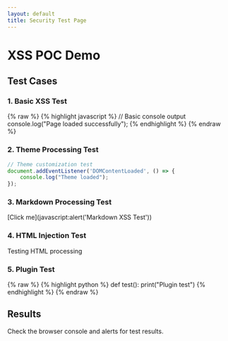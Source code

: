 ```yaml
---
layout: default
title: Security Test Page
---
```


# XSS POC Demo

## Test Cases

### 1. Basic XSS Test
{% raw %}
{% highlight javascript %}
// Basic console output
console.log("Page loaded successfully");
{% endhighlight %}
{% endraw %}

### 2. Theme Processing Test
```javascript
// Theme customization test
document.addEventListener('DOMContentLoaded', () => {
    console.log("Theme loaded");
});
```

### 3. Markdown Processing Test
[Click me](javascript:alert('Markdown XSS Test'))

### 4. HTML Injection Test
<div id="test">
Testing HTML processing
</div>

### 5. Plugin Test
{% raw %}
{% highlight python %}
def test():
    print("Plugin test")
{% endhighlight %}
{% endraw %}

## Results
Check the browser console and alerts for test results.
